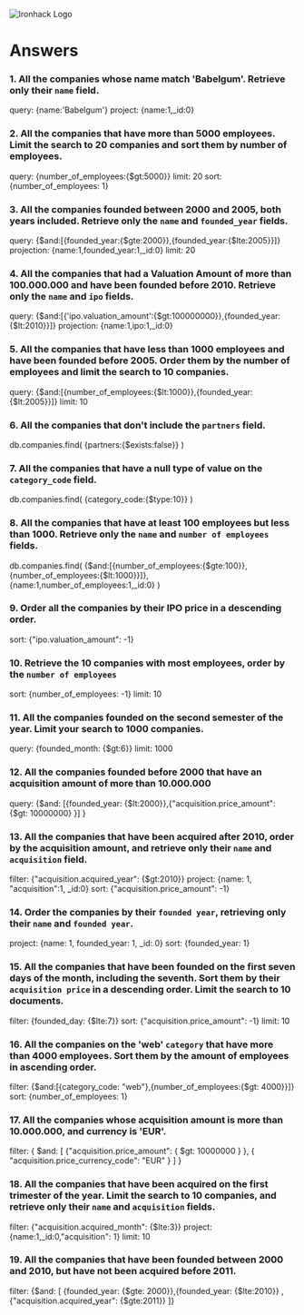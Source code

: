 ![Ironhack Logo](https://i.imgur.com/1QgrNNw.png)

# Answers

### 1. All the companies whose name match 'Babelgum'. Retrieve only their `name` field.

query: {name:'Babelgum'}
project: {name:1,\_id:0}

### 2. All the companies that have more than 5000 employees. Limit the search to 20 companies and sort them by **number of employees**.

query: {number_of_employees:{$gt:5000}}
limit: 20
sort: {number_of_employees: 1}

### 3. All the companies founded between 2000 and 2005, both years included. Retrieve only the `name` and `founded_year` fields.

query: {$and:[{founded_year:{$gte:2000}},{founded_year:{$lte:2005}}]}
projection: {name:1,founded_year:1,\_id:0}
limit: 20

### 4. All the companies that had a Valuation Amount of more than 100.000.000 and have been founded before 2010. Retrieve only the `name` and `ipo` fields.

query: {$and:[{'ipo.valuation_amount':{$gt:100000000}},{founded_year:{$lt:2010}}]}
projection: {name:1,ipo:1,\_id:0}

### 5. All the companies that have less than 1000 employees and have been founded before 2005. Order them by the number of employees and limit the search to 10 companies.

query: {$and:[{number_of_employees:{$lt:1000}},{founded_year:{$lt:2005}}]}
limit: 10

### 6. All the companies that don't include the `partners` field.

db.companies.find(
{partners:{$exists:false}}
)

### 7. All the companies that have a null type of value on the `category_code` field.

db.companies.find(
{category_code:{$type:10}}
)

### 8. All the companies that have at least 100 employees but less than 1000. Retrieve only the `name` and `number of employees` fields.

db.companies.find(
{$and:[{number_of_employees:{$gte:100}},{number_of_employees:{$lt:1000}}]},
{name:1,number_of_employees:1,\_id:0}
)

### 9. Order all the companies by their IPO price in a descending order.

sort: {"ipo.valuation_amount": -1}

### 10. Retrieve the 10 companies with most employees, order by the `number of employees`

sort: {number_of_employees: -1}
limit: 10

### 11. All the companies founded on the second semester of the year. Limit your search to 1000 companies.

query: {founded_month: {$gt:6}}
limit: 1000

### 12. All the companies founded before 2000 that have an acquisition amount of more than 10.000.000

query: {$and: [{founded_year: {$lt:2000}},{"acquisition.price_amount": {$gt: 10000000} }] }

### 13. All the companies that have been acquired after 2010, order by the acquisition amount, and retrieve only their `name` and `acquisition` field.

filter: {"acquisition.acquired_year": {$gt:2010}}
project: {name: 1, "acquisition":1, \_id:0}
sort: {"acquisition.price_amount": -1}

### 14. Order the companies by their `founded year`, retrieving only their `name` and `founded year`.

project: {name: 1, founded_year: 1, \_id: 0}
sort: {founded_year: 1}

### 15. All the companies that have been founded on the first seven days of the month, including the seventh. Sort them by their `acquisition price` in a descending order. Limit the search to 10 documents.

filter: {founded_day: {$lte:7}}
sort: {"acquisition.price_amount": -1}
limit: 10

### 16. All the companies on the 'web' `category` that have more than 4000 employees. Sort them by the amount of employees in ascending order.

filter: {$and:[{category_code: "web"},{number_of_employees:{$gt: 4000}}]}
sort: {number_of_employees: 1}

### 17. All the companies whose acquisition amount is more than 10.000.000, and currency is 'EUR'.

filter: { $and: [ {"acquisition.price_amount": { $gt: 10000000 } }, { "acquisition.price_currency_code": "EUR" } ] }

### 18. All the companies that have been acquired on the first trimester of the year. Limit the search to 10 companies, and retrieve only their `name` and `acquisition` fields.

filter: {"acquisition.acquired_month": {$lte:3}}
project: {name:1,\_id:0,"acquisition": 1}
limit: 10

### 19. All the companies that have been founded between 2000 and 2010, but have not been acquired before 2011.

filter: {$and: [ {founded_year: {$gte: 2000}},{founded_year: {$lte:2010}} , {"acquisition.acquired_year": {$gte:2011}} ]}
